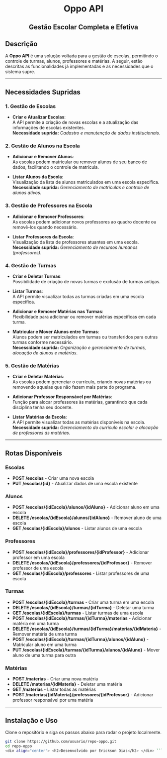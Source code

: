 # <div align="center">Oppo API</div>

## <div align="center">Gestão Escolar Completa e Efetiva</div>

### <h2>Descrição</h2>
A **Oppo API** é uma solução voltada para a gestão de escolas, permitindo o controle de turmas, alunos, professores e matérias. A seguir, estão descritas as funcionalidades já implementadas e as necessidades que o sistema supre.

---

### <h2>Necessidades Supridas</h2>

#### <h3>1. Gestão de Escolas</h3>
- **Criar e Atualizar Escolas**:  
  A API permite a criação de novas escolas e a atualização das informações de escolas existentes.  
  <b>Necessidade suprida:</b> <i>Cadastro e manutenção de dados institucionais</i>.

#### <h3>2. Gestão de Alunos na Escola</h3>
- **Adicionar e Remover Alunos**:  
  As escolas podem matricular ou remover alunos de seu banco de dados, facilitando o controle de matrícula.
  
- **Listar Alunos da Escola**:  
  Visualização da lista de alunos matriculados em uma escola específica.  
  <b>Necessidade suprida:</b> <i>Gerenciamento de matrículas e controle de alunos ativos</i>.

#### <h3>3. Gestão de Professores na Escola</h3>
- **Adicionar e Remover Professores**:  
  As escolas podem adicionar novos professores ao quadro docente ou removê-los quando necessário.
  
- **Listar Professores da Escola**:  
  Visualização da lista de professores atuantes em uma escola.  
  <b>Necessidade suprida:</b> <i>Gerenciamento de recursos humanos (professores)</i>.

#### <h3>4. Gestão de Turmas</h3>
- **Criar e Deletar Turmas**:  
  Possibilidade de criação de novas turmas e exclusão de turmas antigas.
  
- **Listar Turmas**:  
  A API permite visualizar todas as turmas criadas em uma escola específica.
  
- **Adicionar e Remover Matérias nas Turmas**:  
  Flexibilidade para adicionar ou remover matérias específicas em cada turma.
  
- **Matricular e Mover Alunos entre Turmas**:  
  Alunos podem ser matriculados em turmas ou transferidos para outras turmas conforme necessário.  
  <b>Necessidade suprida:</b> <i>Organização e gerenciamento de turmas, alocação de alunos e matérias</i>.

#### <h3>5. Gestão de Matérias</h3>
- **Criar e Deletar Matérias**:  
  As escolas podem gerenciar o currículo, criando novas matérias ou removendo aquelas que não fazem mais parte do programa.
  
- **Adicionar Professor Responsável por Matérias**:  
  Função para alocar professores às matérias, garantindo que cada disciplina tenha seu docente.
  
- **Listar Matérias da Escola**:  
  A API permite visualizar todas as matérias disponíveis na escola.  
  <b>Necessidade suprida:</b> <i>Gerenciamento do currículo escolar e alocação de professores às matérias</i>.

---

### <h2>Rotas Disponíveis</h2>

#### <h3>Escolas</h3>
- **POST /escolas** - Criar uma nova escola
- **PUT /escolas/{id}** - Atualizar dados de uma escola existente

#### <h3>Alunos</h3>
- **POST /escolas/{idEscola}/alunos/{idAluno}** - Adicionar aluno em uma escola
- **DELETE /escolas/{idEscola}/alunos/{idAluno}** - Remover aluno de uma escola
- **GET /escolas/{idEscola}/alunos** - Listar alunos de uma escola

#### <h3>Professores</h3>
- **POST /escolas/{idEscola}/professores/{idProfessor}** - Adicionar professor em uma escola
- **DELETE /escolas/{idEscola}/professores/{idProfessor}** - Remover professor de uma escola
- **GET /escolas/{idEscola}/professores** - Listar professores de uma escola

#### <h3>Turmas</h3>
- **POST /escolas/{idEscola}/turmas** - Criar uma turma em uma escola
- **DELETE /escolas/{idEscola}/turmas/{idTurma}** - Deletar uma turma
- **GET /escolas/{idEscola}/turmas** - Listar turmas de uma escola
- **POST /escolas/{idEscola}/turmas/{idTurma}/materias** - Adicionar matéria em uma turma
- **DELETE /escolas/{idEscola}/turmas/{idTurma}/materias/{idMateria}** - Remover matéria de uma turma
- **POST /escolas/{idEscola}/turmas/{idTurma}/alunos/{idAluno}** - Matricular aluno em uma turma
- **PUT /escolas/{idEscola}/turmas/{idTurma}/alunos/{idAluno}** - Mover aluno de uma turma para outra

#### <h3>Matérias</h3>
- **POST /materias** - Criar uma nova matéria
- **DELETE /materias/{idMateria}** - Deletar uma matéria
- **GET /materias** - Listar todas as matérias
- **POST /materias/{idMateria}/professores/{idProfessor}** - Adicionar professor responsável por uma matéria

---

### <h2>Instalação e Uso</h2>
Clone o repositório e siga os passos abaixo para rodar o projeto localmente.

```bash
git clone https://github.com/usuario/repo-oppo.git
cd repo-oppo
<div align="center"> <h2>Desenvolvido por Erickson Dias</h2> </div> ```
